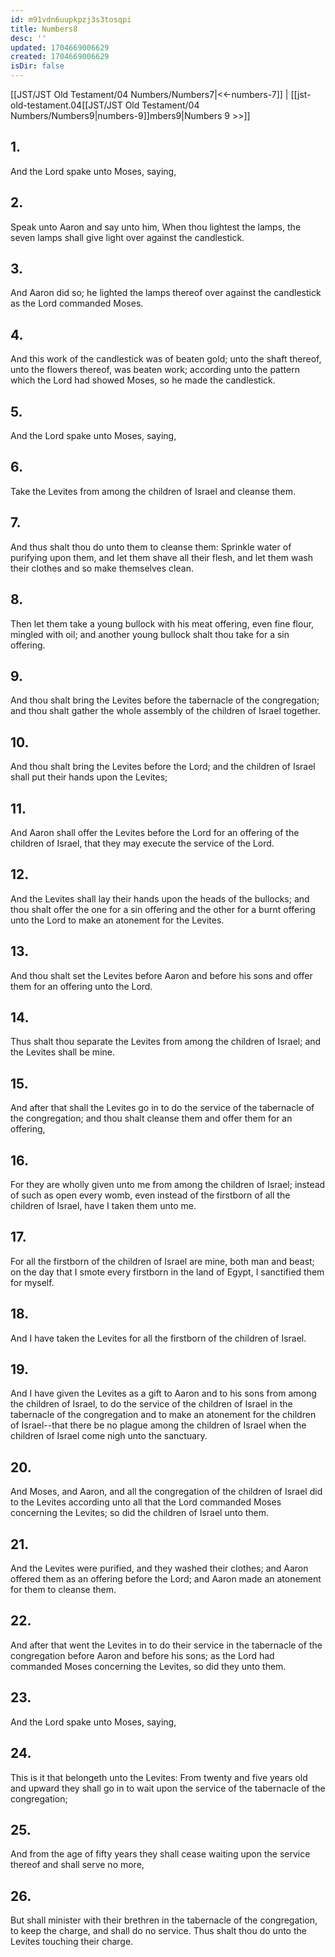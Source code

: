```yaml
---
id: m91vdn6uupkpzj3s3tosqpi
title: Numbers8
desc: ''
updated: 1704669006629
created: 1704669006629
isDir: false
---
```

[[JST/JST Old Testament/04 Numbers/Numbers7|<<-numbers-7]] | [[jst-old-testament.04[[JST/JST Old Testament/04 Numbers/Numbers9|numbers-9]]mbers9|Numbers 9 >>]]
## 1.
And the Lord spake unto Moses, saying,
## 2.
Speak unto Aaron and say unto him, When thou lightest the lamps, the seven lamps shall give light over against the candlestick.
## 3.
And Aaron did so; he lighted the lamps thereof over against the candlestick as the Lord commanded Moses.
## 4.
And this work of the candlestick was of beaten gold; unto the shaft thereof, unto the flowers thereof, was beaten work; according unto the pattern which the Lord had showed Moses, so he made the candlestick.
## 5.
And the Lord spake unto Moses, saying,
## 6.
Take the Levites from among the children of Israel and cleanse them.
## 7.
And thus shalt thou do unto them to cleanse them: Sprinkle water of purifying upon them, and let them shave all their flesh, and let them wash their clothes and so make themselves clean.
## 8.
Then let them take a young bullock with his meat offering, even fine flour, mingled with oil; and another young bullock shalt thou take for a sin offering.
## 9.
And thou shalt bring the Levites before the tabernacle of the congregation; and thou shalt gather the whole assembly of the children of Israel together.
## 10.
And thou shalt bring the Levites before the Lord; and the children of Israel shall put their hands upon the Levites;
## 11.
And Aaron shall offer the Levites before the Lord for an offering of the children of Israel, that they may execute the service of the Lord.
## 12.
And the Levites shall lay their hands upon the heads of the bullocks; and thou shalt offer the one for a sin offering and the other for a burnt offering unto the Lord to make an atonement for the Levites.
## 13.
And thou shalt set the Levites before Aaron and before his sons and offer them for an offering unto the Lord.
## 14.
Thus shalt thou separate the Levites from among the children of Israel; and the Levites shall be mine.
## 15.
And after that shall the Levites go in to do the service of the tabernacle of the congregation; and thou shalt cleanse them and offer them for an offering,
## 16.
For they are wholly given unto me from among the children of Israel; instead of such as open every womb, even instead of the firstborn of all the children of Israel, have I taken them unto me.
## 17.
For all the firstborn of the children of Israel are mine, both man and beast; on the day that I smote every firstborn in the land of Egypt, I sanctified them for myself.
## 18.
And I have taken the Levites for all the firstborn of the children of Israel.
## 19.
And I have given the Levites as a gift to Aaron and to his sons from among the children of Israel, to do the service of the children of Israel in the tabernacle of the congregation and to make an atonement for the children of Israel\--that there be no plague among the children of Israel when the children of Israel come nigh unto the sanctuary.
## 20.
And Moses, and Aaron, and all the congregation of the children of Israel did to the Levites according unto all that the Lord commanded Moses concerning the Levites; so did the children of Israel unto them.
## 21.
And the Levites were purified, and they washed their clothes; and Aaron offered them as an offering before the Lord; and Aaron made an atonement for them to cleanse them.
## 22.
And after that went the Levites in to do their service in the tabernacle of the congregation before Aaron and before his sons; as the Lord had commanded Moses concerning the Levites, so did they unto them.
## 23.
And the Lord spake unto Moses, saying,
## 24.
This is it that belongeth unto the Levites: From twenty and five years old and upward they shall go in to wait upon the service of the tabernacle of the congregation;
## 25.
And from the age of fifty years they shall cease waiting upon the service thereof and shall serve no more,
## 26.
But shall minister with their brethren in the tabernacle of the congregation, to keep the charge, and shall do no service. Thus shalt thou do unto the Levites touching their charge.

